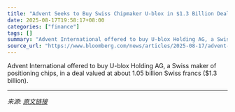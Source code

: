 ```yaml
---
title: "Advent Seeks to Buy Swiss Chipmaker U-blox in $1.3 Billion Deal"
date: 2025-08-17T19:58:17+08:00
categories: ["finance"]
tags: []
summary: "Advent International offered to buy U-blox Holding AG, a Swiss maker of positioning chips, in a deal valued at about 1.05 billion Swiss francs ($1.3 billion)."
source_url: "https://www.bloomberg.com/news/articles/2025-08-17/advent-seeks-to-buy-swiss-chipmaker-u-blox-in-1-3-billion-deal"
---
```


Advent International offered to buy U-blox Holding AG, a Swiss maker of positioning chips, in a deal valued at about 1.05 billion Swiss francs ($1.3 billion).

---

*来源: [原文链接](https://www.bloomberg.com/news/articles/2025-08-17/advent-seeks-to-buy-swiss-chipmaker-u-blox-in-1-3-billion-deal)*
